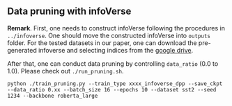 ## Data pruning with infoVerse

**Remark**. First, one needs to construct infoVerse following the procedures in `../infoverse`. One should move the constructed infoVerse into `outputs` folder. For the tested datasets in our paper, one can download the pre-generated infoverse and selecting indices from the [google drive](https://drive.google.com/file/d/1HwBaEBsbOhFa9fPf2RvCm5xpobTKIW_Z/view?usp=sharing).

After that, one can conduct data pruning by controlling `data_ratio` (0.0 to 1.0). Please check out `./run_pruning.sh`. 
```
python ./train_pruning.py --train_type xxxx_infoverse_dpp --save_ckpt --data_ratio 0.xx --batch_size 16 --epochs 10 --dataset sst2 --seed 1234 --backbone roberta_large
```
